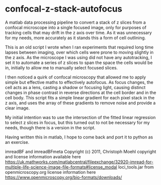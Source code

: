 # confocal-z-stack-autofocus
A matlab data processing pipeline to convert a stack of z slices from a confocal microscope into a single focused image, only for purposes of tracking cells that may drift in the z axis over time. As it was unnecessary for my needs, more accurately as it stands this a form of cell outlining.

This is an old script I wrote when I ran experiments that required long time lapses between imaging, over which cells were prone to moving slightly in the z axis. As the microscope I was using did not have any autotracking, I set it to automate a series of z slices to span the space the cells would be in, initially to allow me to manually select focused slices.

I then noticed a quirk of confocal microscopy that allowed me to apply simple but effective maths to effectively autofocus. As focus changes, the cell acts as a lens, casting a shadow or focusing light, causing distinct changes in phase contrast in reverse directions at the cell border and in the cell body. This script fits a simple linear gradient for each pixel stack in the z axis, and uses the array of these gradients to remove noise and provide a clear image.

My initial intention was to use the intersection of the fitted linear regression to select z slices in focus, but this turned out to not be necessary for my needs, though there is a version in the script.

Having written this in matlab, I hope to come back and port it to python as an exercise.

imreadBF and imreadBFmeta Copyright (c) 2011, Christoph Moehl copyright and license information available here https://uk.mathworks.com/matlabcentral/fileexchange/32920-imread-for-multiple-life-science-image-file-formats#license_modal
loci_tools.jar from openmicroscopy.org license information here
https://www.openmicroscopy.org/bio-formats/downloads/
